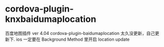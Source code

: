 <!--
 * @Date: 2021-08-17 11:49:01
 * @LastEditTime: 2021-08-17 21:10:52
 * @FilePath: /cordova-plugin-knxbaidumaplocation/README.md
-->

# cordova-plugin-knxbaidumaplocation

百度地图插件 ver 4.04
cordova-plugin-baidumaplocation 太久没更新，自己更新下.
ios 一定要在 Background Method 里开启 location update
